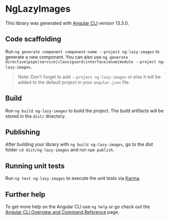 # NgLazyImages

This library was generated with [Angular CLI](https://github.com/angular/angular-cli) version 13.3.0.

## Code scaffolding

Run `ng generate component component-name --project ng-lazy-images` to generate a new component. You can also use `ng generate directive|pipe|service|class|guard|interface|enum|module --project ng-lazy-images`.
> Note: Don't forget to add `--project ng-lazy-images` or else it will be added to the default project in your `angular.json` file. 

## Build

Run `ng build ng-lazy-images` to build the project. The build artifacts will be stored in the `dist/` directory.

## Publishing

After building your library with `ng build ng-lazy-images`, go to the dist folder `cd dist/ng-lazy-images` and run `npm publish`.

## Running unit tests

Run `ng test ng-lazy-images` to execute the unit tests via [Karma](https://karma-runner.github.io).

## Further help

To get more help on the Angular CLI use `ng help` or go check out the [Angular CLI Overview and Command Reference](https://angular.io/cli) page.
